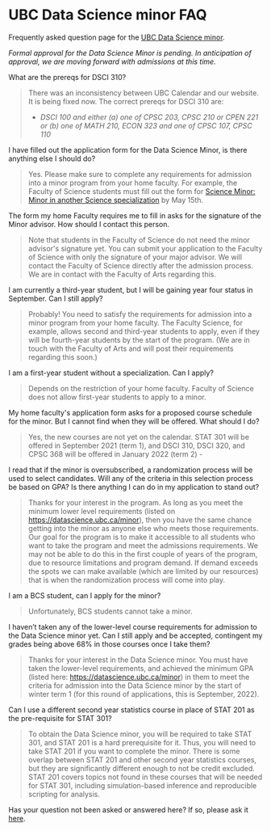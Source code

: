 # UBC Data Science minor FAQ
Frequently asked question page for the [UBC Data Science minor](https://datascience.ubc.ca/minor).

*Formal approval for the Data Science Minor is pending. In anticipation of approval, we are moving forward with admissions at this time.*

What are the prereqs for DSCI 310?
> There was an inconsistency between UBC Calendar and our website. It is being fixed now. The correct prereqs for DSCI  310 are: 
>  - _DSCI 100 and either (a) one of CPSC 203, CPSC 210 or CPEN 221 or (b) one of MATH 210, ECON 323 and one of CPSC 107, CPSC 110_


I have filled out the application form for the Data Science Minor, is there anything else I should do? 
> Yes. Please make sure to complete any requirements for admission into a minor program from your home faculty. For example, the Faculty of Science students must fill out the form for [Science Minor: Minor in another Science specialization](https://ubc.ca1.qualtrics.com/jfe/form/SV_9yOGsxLDg6FH6bH) by May 15th. 

The form my home Faculty requires me to fill in asks for the signature of the Minor advisor. How should I contact this person. 
> Note that students in the Faculty of Science do not need the minor advisor's signature yet. You can submit your application to the Faculty of Science with only the signature of your major advisor. We will contact the Faculty of Science directly after the admission process. We are in contact with the Faculty of Arts regarding this.  

I am currently a third-year student, but I will be gaining year four status in September. Can I still apply? 
> Probably! You need to satisfy the requirements for admission into a minor program from your home faculty. The Faculty Science, for example, allows second and third-year students to apply, even if they will be fourth-year students by the start of the program. 
(We are in touch with the Faculty of Arts and will post their requirements regarding this soon.)

I am a first-year student without a specialization. Can I apply?
> Depends on the restriction of your home faculty. Faculty of Science does not allow first-year students to apply to a minor. 

My home faculty's application form asks for a proposed course schedule for the minor. But I cannot find when they will be offered. What should I do?
> Yes, the new courses are not yet on the calendar. STAT 301 will be offered in September 2021 (term 1), and DSCI 310, DSCI 320, and CPSC 368 will be offered in January 2022 (term 2)
    - 

I read that if the minor is oversubscribed, a randomization process will be used to select candidates. Will any of the criteria in this selection process be based on GPA? Is there anything I can do in my application to stand out?
> Thanks for your interest in the program. As long as you meet the minimum lower level requirements (listed on https://datascience.ubc.ca/minor), then you have the same chance getting into the minor as anyone else who meets those requirements. Our goal for the program is to make it accessible to all students who want to take the program and meet the admissions requirements. We may not be able to do this in the first couple of years of the program, due to resource limitations and program demand. If demand exceeds the spots we can make available (which are limited by our resources) that is when the randomization process will come into play. 

I am a BCS student, can I apply for the minor?
> Unfortunately, BCS students cannot take a minor.

I haven’t taken any of the lower-level course requirements for admission to the Data Science minor yet. Can I still apply and be accepted, contingent my grades being above 68% in those courses once I take them? 

> Thanks for your interest in the Data Science minor. You must have taken the lower-level requirements, and achieved the minimum GPA (listed here: https://datascience.ubc.ca/minor) in them to meet the criteria for admission into the Data Science minor by the start of winter term 1 (for this round of applications, this is September, 2022). 

Can I use a different second year statistics course in place of STAT 201 as the pre-requisite for STAT 301?

> To obtain the Data Science minor, you will be required to take STAT 301, and STAT 201 is a hard prerequisite for it. Thus, you will need to take STAT 201 if you want to complete the minor. There is some overlap between STAT 201 and other second year statistics courses, but they are significantly different enough to not be credit excluded. STAT 201 covers topics not found in these courses that will be needed for STAT 301, including simulation-based inference and reproducible scripting for analysis.

Has your question not been asked or answered here? If so, please ask it [here](https://github.com/UBC-DSCI/ubc-dsci-minor-faq/issues/new?assignees=ttimbers%2C+mgelbart%2C+gcohenfr%2C+cheeren&labels=&template=ubc-data-science-minor-frequently-asked-questions.md&title=UBC+Data+Science+minor+question).
